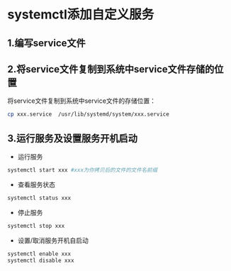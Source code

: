# systemctl添加自定义服务

## 1.编写service文件

## 2.将service文件复制到系统中service文件存储的位置

将service文件复制到系统中service文件的存储位置：  
```bash
cp xxx.service  /usr/lib/systemd/system/xxx.service
```

## 3.运行服务及设置服务开机启动

- 运行服务  

```bash
systemctl start xxx #xxx为你拷贝后的文件的文件名前缀
```

- 查看服务状态  

```bash
systemctl status xxx
```

- 停止服务  

```bash
systemctl stop xxx
```

- 设置/取消服务开机自启动

```bash
systemctl enable xxx
systemctl disable xxx
```